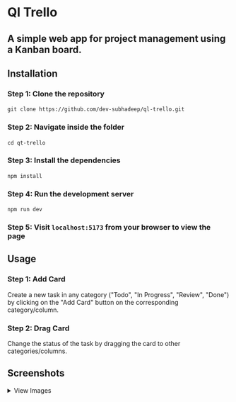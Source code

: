 # Ql Trello

## A simple web app for project management using a Kanban board.

## Installation

### Step 1: Clone the repository

```
git clone https://github.com/dev-subhadeep/ql-trello.git
```

### Step 2: Navigate inside the folder

```
cd qt-trello
```

### Step 3: Install the dependencies

```
npm install
```

### Step 4: Run the development server

```
npm run dev
```

### Step 5: Visit `localhost:5173` from your browser to view the page

## Usage

### Step 1: Add Card

Create a new task in any category ("Todo", "In Progress", "Review", "Done") by clicking on the "Add Card" button on the corresponding category/column.

### Step 2: Drag Card

Change the status of the task by dragging the card to other categories/columns.

## Screenshots

<details>
 <summary>
 View Images
 </summary>

![Initial Load](https://raw.githubusercontent.com/dev-subhadeep/ql-trello/main/screenshots/initial.png)

![Create Task](https://raw.githubusercontent.com/dev-subhadeep/ql-trello/main/screenshots/create-task.png)

![Drag Task](https://raw.githubusercontent.com/dev-subhadeep/ql-trello/main/screenshots/drag.png)

![Change Container](https://raw.githubusercontent.com/dev-subhadeep/ql-trello/main/screenshots/change-container.png)

</details>
